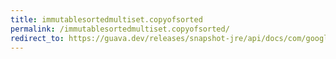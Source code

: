 ```yaml
---
title: immutablesortedmultiset.copyofsorted
permalink: /immutablesortedmultiset.copyofsorted/
redirect_to: https://guava.dev/releases/snapshot-jre/api/docs/com/google/common/collect/ImmutableSortedMultiset.html#copyOfSorted-com.google.common.collect.SortedMultiset-
---
```

